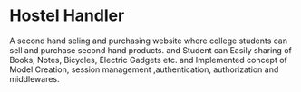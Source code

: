 # Hostel Handler
A second hand seling and purchasing website where college students can sell and purchase second hand products. and Student can Easily sharing of Books, Notes, Bicycles, Electric Gadgets
etc. and Implemented concept of Model Creation, session management ,authentication, authorization and middlewares.
